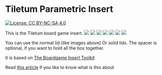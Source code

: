 # Tiletum Parametric Insert
[![License: CC BY-NC-SA 4.0](https://img.shields.io/badge/License-CC_BY--NC--SA_4.0-lightgrey.svg)](https://creativecommons.org/licenses/by-nc-sa/4.0/)

This is the Tiletum board game insert.
![](images/0.jpg?raw=true "")
![](images/1.jpg?raw=true "")
![](images/2.jpg?raw=true "")
![](images/3.jpg?raw=true "")
![](images/4.jpg?raw=true "")
![](images/5.jpg?raw=true "")
![](images/6.jpg?raw=true "")

You can use the normal lid (like images above) Or solid lids.
The spacer is optional, if you want to hold all the box together.

It is based on [The Boardgame Insert Toolkit](https://github.com/dppdppd/The-Boardgame-Insert-Toolkit) 

Read [this article](https://medium.com/@fzerorubigd/a-ci-cd-for-creating-board-game-insert-1c685aaa1a4f) if you like to know what is this about 
